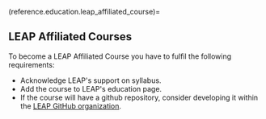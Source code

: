 (reference.education.leap_affiliated_course)=
## LEAP Affiliated Courses

To become a LEAP Affiliated Course you have to fulfil the following requirements:
- Acknowledge LEAP's support on syllabus.
- Add the course to LEAP's education page.
- If the course will have a github repository, consider developing it within the [LEAP GitHub organization](https://github.com/leap-stc).
